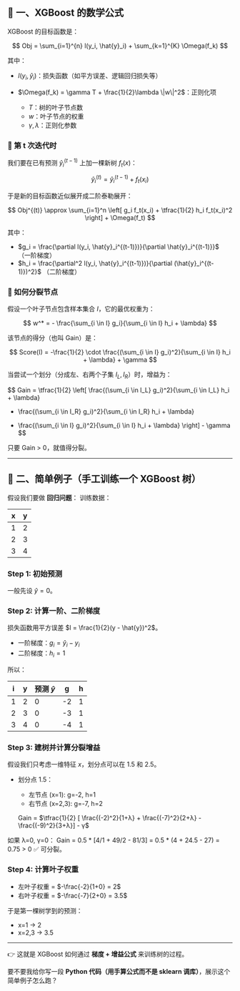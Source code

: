 ## 📐 一、XGBoost 的数学公式

XGBoost 的目标函数是：

$$
Obj = \sum_{i=1}^{n} l(y_i, \hat{y}_i) + \sum_{k=1}^{K} \Omega(f_k)
$$

其中：

* $l(y_i, \hat{y}_i)$：损失函数（如平方误差、逻辑回归损失等）
* $\Omega(f_k) = \gamma T + \frac{1}{2}\lambda \|w\|^2$：正则化项

  * $T$：树的叶子节点数
  * $w$：叶子节点的权重
  * $\gamma, \lambda$：正则化参数

### 🌱 第 t 次迭代时

我们要在已有预测 $\hat{y}_i^{(t-1)}$ 上加一棵新树 $f_t(x)$：

$$
\hat{y}_i^{(t)} = \hat{y}_i^{(t-1)} + f_t(x_i)
$$

于是新的目标函数近似展开成二阶泰勒展开：

$$
Obj^{(t)} \approx \sum_{i=1}^n \left[ g_i f_t(x_i) + \tfrac{1}{2} h_i f_t(x_i)^2 \right] + \Omega(f_t)
$$

其中：

* $g_i = \frac{\partial l(y_i, \hat{y}_i^{(t-1)})}{\partial \hat{y}_i^{(t-1)}}$ （一阶梯度）
* $h_i = \frac{\partial^2 l(y_i, \hat{y}_i^{(t-1)})}{\partial (\hat{y}_i^{(t-1)})^2}$ （二阶梯度）

### 🌳 如何分裂节点

假设一个叶子节点包含样本集合 $I$，它的最优权重为：

$$
w^* = - \frac{\sum_{i \in I} g_i}{\sum_{i \in I} h_i + \lambda}
$$

该节点的得分（也叫 Gain）是：

$$
Score(I) = -\frac{1}{2} \cdot \frac{(\sum_{i \in I} g_i)^2}{\sum_{i \in I} h_i + \lambda} + \gamma
$$

当尝试一个划分（分成左、右两个子集 $I_L, I_R$）时，增益为：

$$
Gain = \tfrac{1}{2} \left[ \frac{(\sum_{i \in I_L} g_i)^2}{\sum_{i \in I_L} h_i + \lambda} 
+ \frac{(\sum_{i \in I_R} g_i)^2}{\sum_{i \in I_R} h_i + \lambda}
- \frac{(\sum_{i \in I} g_i)^2}{\sum_{i \in I} h_i + \lambda} \right] - \gamma
$$

只要 Gain > 0，就值得分裂。

---

## 📝 二、简单例子（手工训练一个 XGBoost 树）

假设我们要做 **回归问题**：
训练数据：

| x | y |
| - | - |
| 1 | 2 |
| 2 | 3 |
| 3 | 4 |

### Step 1: 初始预测

一般先设 $\hat{y}=0$。

### Step 2: 计算一阶、二阶梯度

损失函数用平方误差 $l = \frac{1}{2}(y - \hat{y})^2$。

* 一阶梯度：$g_i = \hat{y}_i - y_i$
* 二阶梯度：$h_i = 1$

所以：

| i | y | 预测 $\hat{y}$ | g  | h |
| - | - | ------------ | -- | - |
| 1 | 2 | 0            | -2 | 1 |
| 2 | 3 | 0            | -3 | 1 |
| 3 | 4 | 0            | -4 | 1 |

### Step 3: 建树并计算分裂增益

假设我们只考虑一维特征 $x$，划分点可以在 1.5 和 2.5。

* 划分点 1.5：

  * 左节点 (x=1): g=-2, h=1
  * 右节点 (x=2,3): g=-7, h=2

  Gain = $\tfrac{1}{2} [ \frac{(-2)^2}{1+λ} + \frac{(-7)^2}{2+λ} - \frac{(-9)^2}{3+λ}] - γ$

如果 λ=0, γ=0：
Gain = 0.5 \* \[4/1 + 49/2 - 81/3] = 0.5 \* (4 + 24.5 - 27) = 0.75 > 0 ✅ 可分裂。

### Step 4: 计算叶子权重

* 左叶子权重 = $-\frac{-2}{1+0} = 2$
* 右叶子权重 = $-\frac{-7}{2+0} = 3.5$

于是第一棵树学到的预测：

* x=1 → 2
* x=2,3 → 3.5

---

👉 这就是 XGBoost 如何通过 **梯度 + 增益公式** 来训练树的过程。

要不要我给你写一段 **Python 代码（用手算公式而不是 sklearn 调库）**，展示这个简单例子怎么跑？
